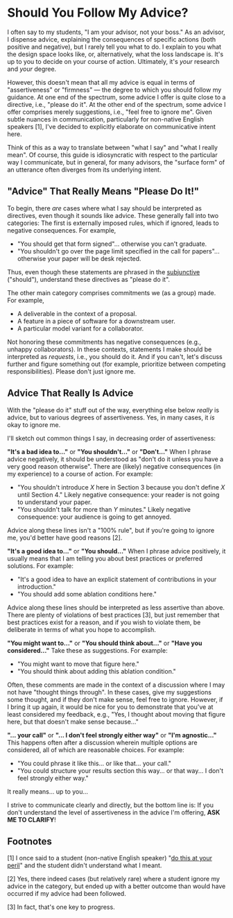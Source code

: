 # Should You Follow My Advice?

I often say to my students, "I am your advisor, not your boss."
As an advisor, I dispense advice, explaining the consequences of specific actions (both positive and negative), but I rarely tell you what to do.
I explain to you what the design space looks like, or, alternatively, what the loss landscape is.
It's up to you to decide on your course of action.
Ultimately, it's _your_ research and _your_ degree.

However, this doesn't mean that all my advice is equal in terms of "assertiveness" or "firmness" &mdash; the degree to which you should follow my guidance.
At one end of the spectrum, some advice I offer is quite close to a directive, i.e., "please do it".
At the other end of the spectrum, some advice I offer comprises merely suggestions, i.e., "feel free to ignore me".
Given subtle nuances in communication, particularly for non-native English speakers [1], I've decided to explicitly elaborate on communicative intent here.

Think of this as a way to translate between "what I say" and "what I really mean".
Of course, this guide is idiosyncratic with respect to the particular way I communicate, but in general, for many advisors, the "surface form" of an utterance often diverges from its underlying intent.

## "Advice" That Really Means "Please Do It!"

To begin, there _are_ cases where what I say should be interpreted as directives, even though it sounds like advice.
These generally fall into two categories:
The first is externally imposed rules, which if ignored, leads to negative consequences.
For example,

+ "You should get that form signed"... otherwise you can't graduate.
+ "You shouldn't go over the page limit specified in the call for papers"... otherwise your paper will be desk rejected.

Thus, even though these statements are phrased in the [subjunctive](https://en.wikipedia.org/wiki/Subjunctive_mood) ("should"), understand these directives as "please do it".

The other main category comprises commitments we (as a group) made.
For example,

+ A deliverable in the context of a proposal.
+ A feature in a piece of software for a downstream user.
+ A particular model variant for a collaborator.

Not honoring these commitments has negative consequences (e.g., unhappy collaborators).
In these contexts, statements I make should be interpreted as _requests_, i.e., you should do it.
And if you can't, let's discuss further and figure something out (for example, prioritize between competing responsibilities).
Please don't just ignore me.

## Advice That Really Is Advice

With the "please do it" stuff out of the way, everything else below _really_ is advice, but to various degrees of assertiveness.
Yes, in many cases, it _is_ okay to ignore me.

I'll sketch out common things I say, in decreasing order of assertiveness:

**"It's a bad idea to..."** or **"You shouldn't..."** or **"Don't..."**
When I phrase advice negatively, it should be understood as "don't do it unless you have a very good reason otherwise".
There are (likely) negative consequences (in my experience) to a course of action.
For example:

+ "You shouldn't introduce _X_ here in Section 3 because you don't define _X_ until Section 4."
Likely negative consequence: your reader is not going to understand your paper.
+ "You shouldn't talk for more than _Y_ minutes."
Likely negative consequence: your audience is going to get annoyed.

Advice along these lines isn't a "100% rule", but if you're going to ignore me, you'd better have good reasons [2].

**"It's a good idea to..."** or **"You should..."**
When I phrase advice positively, it usually means that I am telling you about best practices or preferred solutions.
For example:

+ "It's a good idea to have an explicit statement of contributions in your introduction."
+ "You should add some ablation conditions here."

Advice along these lines should be interpreted as less assertive than above.
There are plenty of violations of best practices [3], but just remember that best practices exist for a reason, and if you wish to violate them, be deliberate in terms of what you hope to accomplish.

**"You might want to..."** or **"You should think about..."** or **"Have you considered..."**
Take these as suggestions.
For example:

+ "You might want to move that figure here."
+ "You should think about adding this ablation condition."

Often, these comments are made in the context of a discussion where I may not have "thought things through".
In these cases, give my suggestions some thought, and if they don't make sense, feel free to ignore.
However, if I bring it up again, it would be nice for you to demonstrate that you've at least considered my feedback, e.g., "Yes, I thought about moving that figure here, but that doesn't make sense because..."

**"... your call"** or **"... I don't feel strongly either way"** or **"I'm agnostic..."**
This happens often after a discussion wherein multiple options are considered, all of which are reasonable choices.
For example:

+ "You could phrase it like this... or like that... your call."
+ "You could structure your results section this way... or that way... I don't feel strongly either way."

It really means... up to you...

I strive to communicate clearly and directly, but the bottom line is: If you don't understand the level of assertiveness in the advice I'm offering, **ASK ME TO CLARIFY**!

## Footnotes

[1] I once said to a student (non-native English speaker) "[do this at your peril](https://www.ldoceonline.com/dictionary/do-something-at-your-peril)" and the student didn't understand what I meant.

[2] Yes, there indeed cases (but relatively rare) where a student ignore my advice in the category, but ended up with a better outcome than would have occurred if my advice had been followed.

[3] In fact, that's one key to progress.
